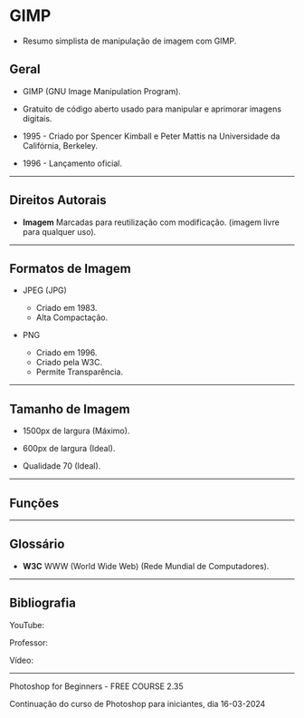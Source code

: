 # GIMP
* Resumo simplista de manipulação de imagem com GIMP.

## Geral
* GIMP (GNU Image Manipulation Program).

* Gratuito de código aberto usado para manipular e aprimorar imagens digitais.

* 1995 - Criado por Spencer Kimball e Peter Mattis na Universidade da Califórnia, Berkeley.

* 1996 - Lançamento oficial.

---
## Direitos Autorais
* **Imagem** Marcadas para reutilização com modificação. (imagem livre para qualquer uso). 

---
## Formatos de Imagem
* JPEG (JPG)
  * Criado em 1983.
  * Alta Compactação.

* PNG
  * Criado em 1996.
  * Criado pela W3C.
  * Permite Transparência.

---
## Tamanho de Imagem
  * 1500px de largura (Máximo).
  
  * 600px de largura (Ideal).

  * Qualidade 70 (Ideal).

---
## Funções



---
## Glossário
  * **W3C** WWW (World Wide Web) (Rede Mundial de Computadores).

---
## Bibliografia

YouTube: 

Professor: 

Vídeo:

---

Photoshop for Beginners - FREE COURSE
2.35

Continuação do curso de Photoshop para iniciantes, dia 16-03-2024